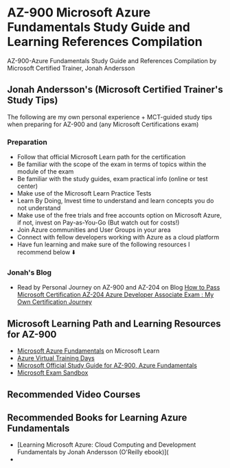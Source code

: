 # AZ-900 Microsoft Azure Fundamentals Study Guide and Learning References Compilation

AZ-900-Azure Fundamentals Study Guide and References Compilation by Microsoft Certified Trainer, Jonah Andersson

## Jonah Andersson's (Microsoft Certified Trainer's Study Tips)
The following are my own personal experience + MCT-guided study tips when preparing for AZ-900 and (any Microsoft Certifications exam) 

### Preparation 
- Follow that official Microsoft Learn path for the certification
- Be familiar with the scope of the exam in terms of topics within the module of the exam
- Be familiar with the study guides, exam practical info (online or test center)
- Make use of the Microsoft Learn Practice Tests
- Learn By Doing, Invest time to understand and learn concepts you do not understand
- Make use of the free trials and free accounts option on Microsoft Azure, if not, invest on Pay-as-You-Go (But watch out for costs!)
- Join Azure communities and User Groups in your area
- Connect with fellow developers working with Azure as a cloud platform
- Have fun learning and make sure of the following resources I recommend below  ⬇️


### Jonah's Blog 
- Read by Personal Journey on AZ-900 and AZ-204 on Blog [How to Pass Microsoft Certification AZ-204 Azure Developer Associate Exam : My Own Certification Journey](https://jonahandersson.tech/how-i-passed-microsoft-certification-az-204-azure-developer-associate-exam/)


## Microsoft Learning Path and Learning Resources for AZ-900 

- [Microsoft Azure Fundamentals](https://learn.microsoft.com/en-us/training/courses/az-900t00) on Microsoft Learn
- [Azure Virtual Training Days](https://www.microsoft.com/en-ie/training-days?msockid=1fde545977fe6ea517c840d276a96fed)
- [Microsoft Official Study Guide for AZ-900, Azure Fundamentals](https://learn.microsoft.com/en-us/credentials/certifications/resources/study-guides/az-900)
- [Microsoft Exam Sandbox](https://www.starttest.com/ITDVersions/22.0.0.0/ITDStart.aspx?SVC=432ce17f-edef-4220-8496-cce8f482f90b)




## Recommended Video Courses



## Recommended Books for Learning Azure Fundamentals 

- [Learning Microsoft Azure: Cloud Computing and Development Fundamentals by Jonah Andersson (O'Reilly ebook)](
- 
